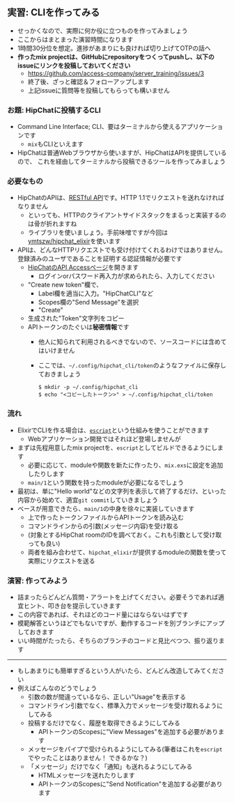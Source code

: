 ## 実習: CLIを作ってみる

- せっかくなので、実際に何か役に立つものを作ってみましょう
- ここからはまとまった演習時間になります
- 1時間30分位を想定。進捗があまりにも良ければ切り上げてOTPの話へ
- **作ったmix projectは、GitHubにrepositoryをつくってpushし、以下のissueにリンクを投稿しておいてください**
    - https://github.com/access-company/server_training/issues/3
    - 終了後、ざっと確認＆フォローアップします
    - 上記issueに質問等を投稿してもらっても構いません

### お題: HipChatに投稿するCLI

- Command Line Interface; CLI、要はターミナルから使えるアプリケーションです
    - `mix`もCLIといえます
- HipChatは普通Webブラウザから使いますが、HipChatはAPIを提供しているので、
  これを経由してターミナルから投稿できるツールを作ってみましょう

### 必要なもの

- HipChatのAPIは、[RESTful API](../basics/api_design.md)です。HTTP 1.1でリクエストを送れなければなりません
    - といっても、HTTPのクライアントサイドスタックをまるっと実装するのは骨が折れますね
    - ライブラリを使いましょう。手前味噌ですが今回は[ymtszw/hipchat_elixir](https://github.com/ymtszw/hipchat_elixir)を使います
- APIは、どんなHTTPリクエストでも受け付けてくれるわけではありません。登録済みのユーザであることを証明する認証情報が必要です
    - [HipChatのAPI Accessページ](https://access-jp.hipchat.com/account/api)を開きます
        - ログインorパスワード再入力が求められたら、入力してください
    - "Create new token"欄で、
        - Label欄を適当に入力。"HipChatCLI"など
        - Scopes欄の"Send Message"を選択
        - "Create"
    - 生成された"Token"文字列をコピー
    - APIトークンのたぐいは**秘密情報**です
        - 他人に知られて利用されるべきでないので、ソースコードには含めてはいけません
        - ここでは、`~/.config/hipchat_cli/token`のようなファイルに保存しておきましょう

          ```
          $ mkdir -p ~/.config/hipchat_cli
          $ echo "<コピーしたトークン>" > ~/.config/hipchat_cli/token
          ```

### 流れ

- ElixirでCLIを作る場合は、[`escript`](https://hexdocs.pm/mix/master/Mix.Tasks.Escript.Build.html)という仕組みを使うことができます
    - Webアプリケーション開発ではそれほど登場しませんが
- まずは先程用意したmix projectを、`escript`としてビルドできるようにします
    - 必要に応じて、moduleや関数を新たに作ったり、`mix.exs`に設定を追加したりします
    - `main/1`という関数を持ったmoduleが必要になるでしょう
- 最初は、単に"Hello world"などの文字列を表示して終了するだけ、といった内容から始めて、適宜`git commit`していきましょう
- ベースが用意できたら、`main/1`の中身を徐々に実装していきます
    - 上で作ったトークンファイルからAPIトークンを読み込む
    - コマンドラインからの引数(メッセージ内容)を受け取る
    - (対象とするHipChat roomのIDを調べておく。これも引数として受け取っても良い)
    - 両者を組み合わせて、`hipchat_elixir`が提供するmoduleの関数を使って実際にリクエストを送る

### 演習: 作ってみよう

- 詰まったらどんどん質問・アラートを上げてください。必要そうであれば適宜ヒント、叩き台を提示していきます
- この内容であれば、それほどのコード量にはならないはずです
- 模範解答というほどでもないですが、動作するコードを別ブランチにアップしておきます
- いい時間がたったら、そちらのブランチのコードと見比べつつ、振り返ります

---

- もしあまりにも簡単すぎるという人がいたら、どんどん改造してみてください
- 例えばこんなのどうでしょう
    - 引数の数が間違っているなら、正しい"Usage"を表示する
    - コマンドライン引数でなく、標準入力でメッセージを受け取れるようにしてみる
    - 投稿するだけでなく、履歴を取得できるようにしてみる
        - APIトークンのScopesに"View Messages"を追加する必要があります
    - メッセージをパイプで受けられるようにしてみる(筆者はこれを`escript`でやったことはありません！ できるかな？)
    - 「メッセージ」だけでなく「通知」も送れるようにしてみる
        - HTMLメッセージを送れたりします
        - APIトークンのScopesに"Send Notification"を追加する必要があります
